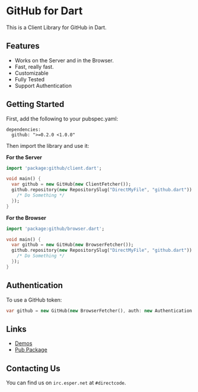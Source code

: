 # GitHub for Dart

This is a Client Library for GitHub in Dart.

## Features

- Works on the Server and in the Browser.
- Fast, really fast.
- Customizable
- Fully Tested
- Support Authentication

## Getting Started

First, add the following to your pubspec.yaml:

```
dependencies:
  github: ">=0.2.0 <1.0.0"
```

Then import the library and use it:

**For the Server**
```dart
import 'package:github/client.dart';

void main() {
  var github = new GitHub(new ClientFetcher());
  github.repository(new RepositorySlug("DirectMyFile", "github.dart")).then((Repository repo) {
    /* Do Something */
  });
}
```

**For the Browser**
```dart
import 'package:github/browser.dart';

void main() {
  var github = new GitHub(new BrowserFetcher());
  github.repository(new RepositorySlug("DirectMyFile", "github.dart")).then((Repository repo) {
    /* Do Something */
  });
}
```

## Authentication

To use a GitHub token:

```dart
var github = new GitHub(new BrowserFetcher(), auth: new Authentication.withToken("YourTokenHere"));
```

## Links

- [Demos](http://github4dart.directcode.org/demos/)
- [Pub Package](https://pub.dartlang.org/packages/github)

## Contacting Us

You can find us on `irc.esper.net` at `#directcode`.
